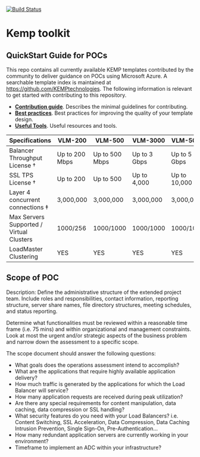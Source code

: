 [![Build Status](https://dev.azure.com/wikiazure/kemp%20toolkit/_apis/build/status/kemp%20toolkit?branchName=master)](https://dev.azure.com/wikiazure/kemp%20toolkit/_build/latest?definitionId=23&branchName=master)
# Kemp toolkit

## QuickStart Guide for POCs

This repo contains all currently available KEMP templates contributed by the community to deliver guidance on POCs using Microsoft Azure. A searchable template index is maintained at https://github.com/KEMPtechnologies.
The following information is relevant to get started with contributing to this repository.

+ [**Contribution guide**](/1-CONTRIBUTION-GUIDE/README.md#contribution-guide). Describes the minimal guidelines for contributing.
+ [**Best practices**](/1-CONTRIBUTION-GUIDE/best-practices.md#best-practices). Best practices for improving the quality of your template design.
+ [**Useful Tools**](/1-CONTRIBUTION-GUIDE/useful-tools.md#useful-tools). Useful resources and tools.


| Specifications  | VLM-200 | VLM-500 | VLM-3000 |VLM-5000 |VLM-10G |
| ------------- | ------------- | ------------- | ------------- | ------------- | ------------- |
| Balancer Throughput License †  | Up to 200 Mbps  |Up to 500 Mbps |Up to 3 Gbps |Up to 5 Gbps  |Up to 10 Gbps  |
| SSL TPS License †  | Up to 200  | Up to 500  | Up to 4,000  |Up to 10,000  |Up to 12,000  |
| Layer 4 concurrent connections ‡  | 3,000,000  |3,000,000  |3,000,000  |3,000,000  | 3,000,000  |
| Max Servers Supported / Virtual Clusters  | 1000/256  |1000/1000 |1000/1000 |1000/1000  |1000/1000  |
| LoadMaster Clustering  | YES  |YES |YES |YES  |YES  |

## Scope of POC

Description: Define the administrative structure of the extended project team. Include roles and responsibilities, contact information, reporting structure, server share names, file directory structures, meeting schedules, and status reporting.

Determine what functionalities must be reviewed within a reasonable time frame (i.e. 75 mins) and within organizational and management constraints. Look at most the urgent and/or strategic aspects of the business problem and narrow down the assessment to a specific scope.

The scope document should answer the following questions:
- What goals does the operations assessment intend to accomplish?
- What are the applications that require highly available application delivery?
- How much traffic is generated by the applications for which the Load Balancer will service?
- How many application requests are received during peak utilization?
- Are there any special requirements for content manipulation, data caching, data compression or SSL handling?
- What security features do you need with your Load Balancers? i.e. Content Switching, SSL Acceleration, Data Compression, Data Caching Intrusion Prevention, Single Sign-On, Pre-Authentication...
- How many redundant application servers are currently working in your environment?
- Timeframe to implement an ADC within your infrastructure?
